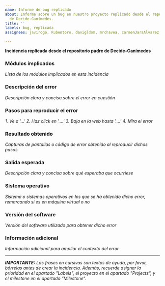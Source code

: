 ```yaml
---
name: Informe de bug replicado
about: Informe sobre un bug en nuestro proyecto replicado desde el repositorio padre
  de Decide-Ganímedes.
title: ''
labels: bug, replicada
assignees: javirogo, Rubentoro, davigldom, mrchavea, carmenJaraAlvarez

---
```


**Incidencia replicada desde el repositorio padre de Decide-Ganímedes**

### Módulos implicados
_Lista de los módulos implicados en esta incidencia_

### Descripción del error
_Descripción clara y concisa sobre el error en cuestión_

### Pasos para reproducir el error
_1. Ve a '...'_
_2. Haz click en '....'_
_3. Baja en la web hasta '....'_
_4. Mira el error_

### Resultado obtenido
_Capturas de pantallas o código de error obtenido al reproducir dichos pasos_

### Salida esperada
_Descripción clara y concisa sobre qué esperaba que ocurriese_

### Sistema operativo
_Sistema o sistemas operativos en los que se ha obtenido dicho error, remarcando si es en máquina virtual o no_

### Versión del software
_Versión del software utilizado para obtener dicho error_

### Información adicional
_Información adicional para ampliar el contexto del error_

---

_**IMPORTANTE:** Las frases en cursivas son textos de ayuda, por favor, bórrelas antes de crear la incidencia. Además, recuerde asignar la prioridad en el apartado "Labels", el proyecto en el apartado "Projects", y el milestone en el apartado "Milestone"._
